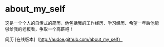 about_my_self
=============

这是一个个人的自传式的简历，他包括我的工作经历、学习经历、希望一年后他能够给我的老板看，争取一个高薪吧！


简历 [在线版本]（http://audoe.github.com/about_my_self）